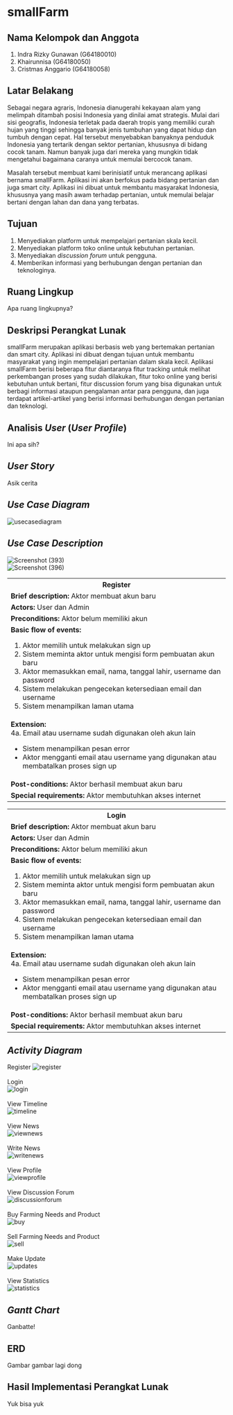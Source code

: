# smallFarm

## Nama Kelompok dan Anggota
1. Indra Rizky Gunawan (G64180010)
2. Khairunnisa (G64180050)
3. Cristmas Anggario (G64180058)

## Latar Belakang
Sebagai negara agraris, Indonesia dianugerahi kekayaan alam yang melimpah ditambah posisi Indonesia yang dinilai amat strategis. Mulai dari sisi geografis, Indonesia terletak pada daerah tropis yang memiliki curah hujan yang tinggi sehingga banyak jenis tumbuhan yang dapat hidup dan tumbuh dengan cepat. Hal tersebut menyebabkan banyaknya penduduk Indonesia yang tertarik dengan sektor pertanian, khususnya di bidang cocok tanam. Namun banyak juga dari mereka yang mungkin tidak mengetahui bagaimana caranya untuk memulai bercocok tanam.

Masalah tersebut membuat kami berinisiatif untuk merancang aplikasi bernama smallFarm. Aplikasi ini akan berfokus pada bidang pertanian dan juga smart city. Aplikasi ini dibuat untuk membantu masyarakat Indonesia, khususnya yang masih awam terhadap pertanian, untuk memulai belajar bertani dengan lahan dan dana yang terbatas.

## Tujuan
1. Menyediakan platform untuk mempelajari pertanian skala kecil.
2. Menyediakan platform toko online untuk kebutuhan pertanian. 
3. Menyediakan _discussion forum_ untuk pengguna.
4. Memberikan informasi yang berhubungan dengan pertanian dan teknologinya.


## Ruang Lingkup
Apa ruang lingkupnya?

## Deskripsi Perangkat Lunak
smallFarm merupakan aplikasi berbasis web  yang bertemakan pertanian dan smart city. Aplikasi ini dibuat dengan tujuan untuk membantu masyarakat yang ingin mempelajari pertanian dalam skala kecil. Aplikasi smallFarm berisi beberapa fitur diantaranya fitur tracking untuk melihat perkembangan proses yang sudah dilakukan, fitur toko online yang berisi kebutuhan untuk bertani, fitur discussion forum yang bisa digunakan untuk berbagi informasi ataupun pengalaman antar para pengguna, dan juga terdapat artikel-artikel yang berisi informasi berhubungan dengan pertanian dan teknologi.

## Analisis _User_ (_User Profile_)
Ini apa sih?

## _User Story_
Asik cerita

## _Use Case Diagram_
![usecasediagram](https://user-images.githubusercontent.com/60083980/81585275-20c49b80-93de-11ea-96e0-739777f075bf.png)

## _Use Case Description_
![Screenshot (393)](https://user-images.githubusercontent.com/60083980/81660837-6f694880-9465-11ea-8a60-baf11ae59f52.png) <br/>
![Screenshot (396)](https://user-images.githubusercontent.com/60083980/81677606-4ce22a00-947b-11ea-9839-1f8025c1b158.png) <br/>
<!DOCTYPE html>
<html>
<body>
 
  <table>
    <tr>
 	    <th> Register	</th>
    </tr>
    </tr>
    <tr>
      <td> <b> Brief description: </b> Aktor membuat akun baru </td>
    </tr>
 	  <tr>
      <td> <b> Actors: </b> User dan Admin </td>
 	  </tr>
    <tr>
      <td> <b> Preconditions: </b> Aktor belum memiliki akun</td>
    </tr>
    <tr>
      <td> <b> Basic flow of events: </b><br/>
        <ol>
          <li> Aktor memilih untuk melakukan sign up </li>
          <li> Sistem meminta aktor untuk mengisi form pembuatan akun baru </li>
          <li> Aktor memasukkan email, nama, tanggal lahir, username dan password </li>
          <li> Sistem melakukan pengecekan ketersediaan email dan username </li>
          <li> Sistem menampilkan laman utama </li>          
        </ol>
      </td>
    </tr>
    </tr>
    <tr>
      <td> <b> Extension: </b><br/>
        4a. Email atau username sudah digunakan oleh akun lain
        <ul>
          <li> Sistem menampilkan pesan error </li>
          <li> Aktor mengganti email atau username yang digunakan atau membatalkan proses sign up </li>          
        </ul>
      </td>
    </tr>
    </tr>
    <tr>
      <td> <b> Post-conditions: </b> Aktor berhasil membuat akun baru </td>
    </tr>
    </tr>
    <tr>
      <td> <b> Special requirements: </b> Aktor membutuhkan akses internet </td>
    </tr>
  </table>
  
  <table>
    <tr>
 	    <th> Login	</th>
    </tr>
    </tr>
    <tr>
      <td> <b> Brief description: </b> Aktor membuat akun baru </td>
    </tr>
 	  <tr>
      <td> <b> Actors: </b> User dan Admin </td>
 	  </tr>
    <tr>
      <td> <b> Preconditions: </b> Aktor belum memiliki akun</td>
    </tr>
    <tr>
      <td> <b> Basic flow of events: </b><br/>
        <ol>
          <li> Aktor memilih untuk melakukan sign up </li>
          <li> Sistem meminta aktor untuk mengisi form pembuatan akun baru </li>
          <li> Aktor memasukkan email, nama, tanggal lahir, username dan password </li>
          <li> Sistem melakukan pengecekan ketersediaan email dan username </li>
          <li> Sistem menampilkan laman utama </li>          
        </ol>
      </td>
    </tr>
    </tr>
    <tr>
      <td> <b> Extension: </b><br/>
        4a. Email atau username sudah digunakan oleh akun lain
        <ul>
          <li> Sistem menampilkan pesan error </li>
          <li> Aktor mengganti email atau username yang digunakan atau membatalkan proses sign up </li>          
        </ul>
      </td>
    </tr>
    </tr>
    <tr>
      <td> <b> Post-conditions: </b> Aktor berhasil membuat akun baru </td>
    </tr>
    </tr>
    <tr>
      <td> <b> Special requirements: </b> Aktor membutuhkan akses internet </td>
    </tr>
  </table>

</body>
</html>

## _Activity Diagram_
Register
![register](https://user-images.githubusercontent.com/60083980/81586455-bca2d700-93df-11ea-953a-5c149472cfd9.png)<br/><br/>
Login <br/>
![login](https://user-images.githubusercontent.com/60083980/81592306-f7107200-93e7-11ea-9e03-3ca415a94a5b.png) <br/><br/>
View Timeline <br/>
![timeline](https://user-images.githubusercontent.com/60083980/81586868-6bdfae00-93e0-11ea-8955-44278df6ddfd.jpg) <br/><br/>
View News <br/>
![viewnews](https://user-images.githubusercontent.com/60083980/81586886-713cf880-93e0-11ea-8158-74a53198c125.png) <br/><br/>
Write News <br/>
![writenews](https://user-images.githubusercontent.com/60083980/81586867-6aae8100-93e0-11ea-93d9-c06a9b72589b.png) <br/><br/>
View Profile <br/>
![viewprofile](https://user-images.githubusercontent.com/60083980/81592657-7d2cb880-93e8-11ea-9368-c2e7cdb6304f.png) <br/><br/>
View Discussion Forum <br/>
![discussionforum](https://user-images.githubusercontent.com/60083980/81586869-6c784480-93e0-11ea-9c12-403354ef30a7.jpg) <br/><br/>
Buy Farming Needs and Product <br/>
![buy](https://user-images.githubusercontent.com/60083980/81586876-700bcb80-93e0-11ea-8374-acb4abd70d34.png) <br/><br/>
Sell Farming Needs and Product <br/>
![sell](https://user-images.githubusercontent.com/60083980/81586871-6da97180-93e0-11ea-9cb1-b97a154b52af.png) <br/><br/>
Make Update <br/>
![updates](https://user-images.githubusercontent.com/60083980/81586866-6a15ea80-93e0-11ea-8619-f5bfba55a166.png) <br/><br/>
View Statistics <br/>
![statistics](https://user-images.githubusercontent.com/60083980/81592677-83229980-93e8-11ea-8619-786e66a35a3e.png)

## _Gantt Chart_
Ganbatte!

## ERD
Gambar gambar lagi dong

## Hasil Implementasi Perangkat Lunak
Yuk bisa yuk
